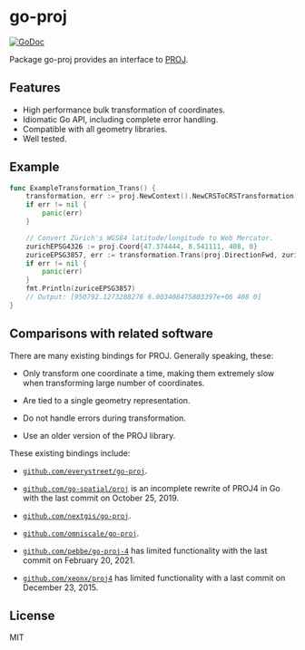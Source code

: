 # go-proj

[![GoDoc](https://godoc.org/github.com/twpayne/go-proj?status.svg)](https://godoc.org/github.com/twpayne/go-proj)

Package go-proj provides an interface to [PROJ](https://proj.org).

## Features

* High performance bulk transformation of coordinates.
* Idiomatic Go API, including complete error handling.
* Compatible with all geometry libraries.
* Well tested.

## Example

```go
func ExampleTransformation_Trans() {
	transformation, err := proj.NewContext().NewCRSToCRSTransformation("EPSG:4326", "EPSG:3857", nil)
	if err != nil {
		panic(err)
	}

	// Convert Zürich's WGS84 latitude/longitude to Web Mercator.
	zurichEPSG4326 := proj.Coord{47.374444, 8.541111, 408, 0}
	zuriceEPSG3857, err := transformation.Trans(proj.DirectionFwd, zurichEPSG4326)
	if err != nil {
		panic(err)
	}
	fmt.Println(zuriceEPSG3857)
	// Output: [950792.1273288276 6.003408475803397e+06 408 0]
}
```

## Comparisons with related software

There are many existing bindings for PROJ. Generally speaking, these:

* Only transform one coordinate a time, making them extremely slow when
  transforming large number of coordinates.

* Are tied to a single geometry representation.

* Do not handle errors during transformation.

* Use an older version of the PROJ library.

These existing bindings include:

* [`github.com/everystreet/go-proj`](https://github.com/everystreet/go-proj).

* [`github.com/go-spatial/proj`](https://github.com/go-spatial/proj) is an
  incomplete rewrite of PROJ4 in Go with the last commit on October 25, 2019.

* [`github.com/nextgis/go-proj`](https://github.com/nextgis/go-proj).

* [`github.com/omniscale/go-proj`](https://github.com/omniscale/go-proj).

* [`github.com/pebbe/go-proj-4`](https://github.com/pebbe/go-proj-4) has limited
  functionality with the last commit on February 20, 2021.

* [`github.com/xeonx/proj4`](https://github.com/xeonx/proj4) has limited
  functionality with a last commit on December 23, 2015.


## License

MIT


